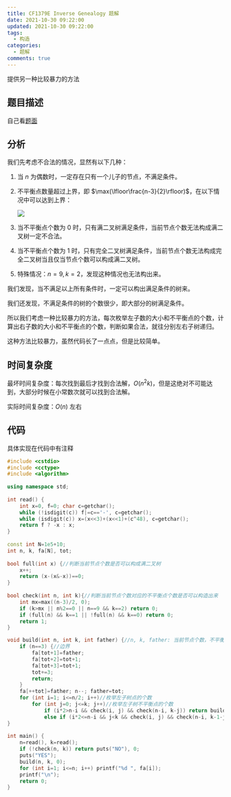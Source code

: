 ```yaml
---
title: CF1379E Inverse Genealogy 题解
date: 2021-10-30 09:22:00
updated: 2021-10-30 09:22:00
tags:
  - 构造
categories:
  - 题解
comments: true
---
```

提供另一种比较暴力的方法

## 题目描述

自己看[题面](https://www.luogu.com.cn/problem/CF1379E)

## 分析

我们先考虑不合法的情况，显然有以下几种：

1. 当 $n$ 为偶数时，一定存在只有一个儿子的节点，不满足条件。

2. 不平衡点数量超过上界，即 $\max(\lfloor\frac{n-3}{2}\rfloor)$，在以下情况中可以达到上界：

   ![](https://z3.ax1x.com/2021/10/30/5v4yfU.png)

3. 当不平衡点个数为 $0$ 时，只有满二叉树满足条件，当前节点个数无法构成满二叉树一定不合法。

4. 当不平衡点个数为 $1$ 时，只有完全二叉树满足条件，当前节点个数无法构成完全二叉树当且仅当节点个数可以构成满二叉树。

5. 特殊情况：$n=9,k=2$，发现这种情况也无法构出来。

我们发现，当不满足以上所有条件时，一定可以构出满足条件的树来。

我们还发现，不满足条件的树的个数很少，即大部分的树满足条件。

所以我们考虑一种比较暴力的方法，每次枚举左子数的大小和不平衡点的个数，计算出右子数的大小和不平衡点的个数，判断如果合法，就往分别左右子树递归。

这种方法比较暴力，虽然代码长了一点点，但是比较简单。

## 时间复杂度

最坏时间复杂度：每次找到最后才找到合法解，$O(n^2k)$，但是这绝对不可能达到，大部分时候在小常数次就可以找到合法解。

实际时间复杂度：$O(n)$ 左右

## 代码

具体实现在代码中有注释

```c++
#include <cstdio>
#include <cctype>
#include <algorithm>
 
using namespace std;
 
int read() {
	int x=0, f=0; char c=getchar();
	while (!isdigit(c)) f|=c=='-', c=getchar();
	while (isdigit(c)) x=(x<<3)+(x<<1)+(c^48), c=getchar();
	return f ? -x : x;
}
 
const int N=1e5+10;
int n, k, fa[N], tot;
 
bool full(int x) {//判断当前节点个数是否可以构成满二叉树
	x++;
	return (x-(x&-x))==0;
}
 
bool check(int n, int k){//判断当前节点个数对应的不平衡点个数是否可以构造出来
	int mx=max((n-3)/2, 0);
	if (k>mx || n%2==0 || n==9 && k==2) return 0;
	if (full(n) && k==1 || !full(n) && k==0) return 0;
	return 1;
}

void build(int n, int k, int father) {//n, k, father: 当前节点个数，不平衡点个数，以及当前节点的父亲（输出答案要用）
	if (n==3) {//边界
		fa[tot+1]=father;
		fa[tot+2]=tot+1;
		fa[tot+3]=tot+1;
		tot+=3;
		return;
	}
	fa[++tot]=father; n--; father=tot;
	for (int i=1; i<=n/2; i++)//枚举左子树点的个数
		for (int j=0; j<=k; j++)//枚举左子树不平衡点的个数
			if (i*2>n-i && check(i, j) && check(n-i, k-j)) return build(i, j, father), build(n-i, k-j, father), void();//当前节点不是不平衡点
			else if (i*2<=n-i && j<k && check(i, j) && check(n-i, k-1-j)) return build(i, j, father), build(n-i, k-1-j, father), void();//当前节点是不平衡点
}
 
int main() {
	n=read(), k=read();
	if (!check(n, k)) return puts("NO"), 0;
	puts("YES");
	build(n, k, 0);
	for (int i=1; i<=n; i++) printf("%d ", fa[i]);
	printf("\n");
	return 0;
}
```
